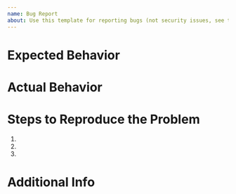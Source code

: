 ```yaml
---
name: Bug Report
about: Use this template for reporting bugs (not security issues, see the Security Policy)
---
```


# Expected Behavior

<!-- Write out what the site should be doing here. -->

# Actual Behavior

<!-- Write out what the site is doing here that is not expected. -->

# Steps to Reproduce the Problem

1. 
1. 
1. 

# Additional Info

<!-- Optional. If there's any additional information that you have, mention it here. -->
<!-- You can attach screenshots too by pasting them in the window. -->
